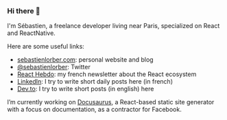 ### Hi there 👋

I'm Sébastien, a freelance developer living near Paris, specialized on React and ReactNative.

Here are some useful links:
- [sebastienlorber.com](https://sebastienlorber.com): personal website and blog
- [@sebastienlorber](https://twitter.com/sebastienlorber): Twitter
- [React Hebdo](https://sebastienlorber.com/newsletter): my french newsletter about the React ecosystem
- [LinkedIn](https://sebastienlorber.com/linkedin): I try to write short daily posts here (in french)
- [Dev.to](https://dev.to/sebastienlorber): I try to write short posts (in english) here


I’m currently working on [Docusaurus](https://github.com/facebook/docusaurus), a React-based static site generator with a focus on documentation, as a contractor for Facebook.


<!--
**slorber/slorber** is a ✨ _special_ ✨ repository because its `README.md` (this file) appears on your GitHub profile.

Here are some ideas to get you started:

- 🔭 I’m currently working on ...
- 🌱 I’m currently learning ...
- 👯 I’m looking to collaborate on ...
- 🤔 I’m looking for help with ...
- 💬 Ask me about ...
- 📫 How to reach me: ...
- 😄 Pronouns: ...
- ⚡ Fun fact: ...
-->
